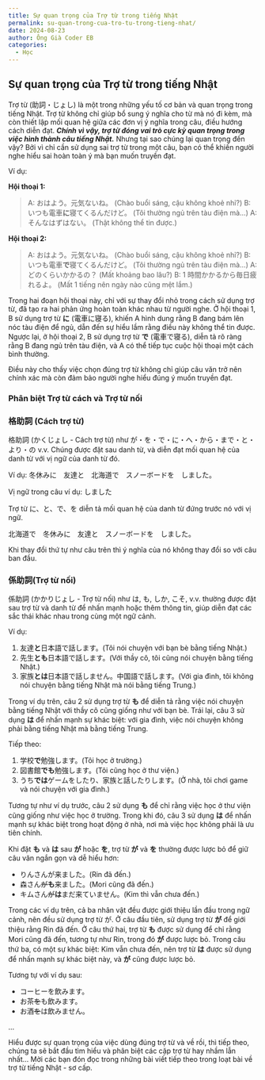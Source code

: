 ```yaml
---
title: Sự quan trọng của Trợ từ trong tiếng Nhật
permalink: su-quan-trong-cua-tro-tu-trong-tieng-nhat/
date: 2024-08-23
author: Ông Già Coder EB
categories:
  - Học
---
```


## Sự quan trọng của Trợ từ trong tiếng Nhật

Trợ từ (助詞・じょし) là một trong những yếu tố cơ bản và quan trọng trong tiếng Nhật. Trợ từ không chỉ giúp bổ sung ý nghĩa cho từ mà nó đi kèm, mà còn thiết lập mối quan hệ giữa các đơn vị ý nghĩa trong câu, điều hướng cách diễn đạt. _**Chính vì vậy, trợ từ đóng vai trò cực kỳ quan trọng trong việc hình thành câu tiếng Nhật.**_ Nhưng tại sao chúng lại quan trọng đến vậy? Bởi vì chỉ cần sử dụng sai trợ từ trong một câu, bạn có thể khiến người nghe hiểu sai hoàn toàn ý mà bạn muốn truyền đạt.

Ví dụ:

**Hội thoại 1:**

> A: おはよう。元気ないね。
> (Chào buổi sáng, cậu không khoẻ nhỉ?)
> B: いつも電車**に**寝てくるんだけど。
> (Tôi thường ngủ trên tàu điện mà...)
> A: そんなはずはない。
> (Thật không thể tin được.)

**Hội thoại 2:**

> A: おはよう。元気ないね。
> (Chào buổi sáng, cậu không khoẻ nhỉ?)
> B: いつも電車**で**寝てくるんだけど。
> (Tôi thường ngủ trên tàu điện mà...)
> A: どのくらいかかるの？
> (Mất khoảng bao lâu?)
> B: 1 時間かかるから毎日疲れるよ。
> (Mất 1 tiếng nên ngày nào cũng mệt lắm.)

Trong hai đoạn hội thoại này, chỉ với sự thay đổi nhỏ trong cách sử dụng trợ từ, đã tạo ra hai phản ứng hoàn toàn khác nhau từ người nghe. Ở hội thoại 1, B sử dụng trợ từ **に** (電車に寝る), khiến A hình dung rằng B đang bám lên nóc tàu điện để ngủ, dẫn đến sự hiểu lầm rằng điều này không thể tin được. Ngược lại, ở hội thoại 2, B sử dụng trợ từ **で** (電車で寝る), diễn tả rõ ràng rằng B đang ngủ trên tàu điện, và A có thể tiếp tục cuộc hội thoại một cách bình thường.

Điều này cho thấy việc chọn đúng trợ từ không chỉ giúp câu văn trở nên chính xác mà còn đảm bảo người nghe hiểu đúng ý muốn truyền đạt.

### Phân biệt Trợ từ cách và Trợ từ nối

### 格助詞 (Cách trợ từ)

格助詞 (かくじょし - Cách trợ từ) như が・を・で・に・へ・から・まで・と・より・の v.v. Chúng được đặt sau danh từ, và diễn đạt mối quan hệ của danh từ với vị ngữ của danh từ đó.

Ví dụ: 冬休みに　友達と　北海道で　スノーボードを　しました。

Vị ngữ trong câu ví dụ: しました

Trợ từ に、と、で、を diễn tả mối quan hệ của danh từ đứng trước nó với vị ngữ.

北海道で　冬休みに　友達と　スノーボードを　しました。

Khi thay đổi thứ tự như câu trên thì ý nghĩa của nó không thay đổi so với câu ban đầu.

### 係助詞(Trợ từ nối)

係助詞 (かかりじょし - Trợ từ nối) như は, も, しか, こそ, v.v. thường được đặt sau trợ từ và danh từ để nhấn mạnh hoặc thêm thông tin, giúp diễn đạt các sắc thái khác nhau trong cùng một ngữ cảnh.

Ví dụ:

1. 友達**と**日本語で話します。(Tôi nói chuyện với bạn bè bằng tiếng Nhật.)
2. 先生**とも**日本語で話します。(Với thầy cô, tôi cũng nói chuyện bằng tiếng Nhật.)
3. 家族**とは**日本語で話しません。中国語で話します。(Với gia đình, tôi không nói chuyện bằng tiếng Nhật mà nói bằng tiếng Trung.)

Trong ví dụ trên, câu 2 sử dụng trợ từ **も** để diễn tả rằng việc nói chuyện bằng tiếng Nhật với thầy cô cũng giống như với bạn bè. Trái lại, câu 3 sử dụng **は** để nhấn mạnh sự khác biệt: với gia đình, việc nói chuyện không phải bằng tiếng Nhật mà bằng tiếng Trung.

Tiếp theo:

1. 学校**で**勉強します。(Tôi học ở trường.)
2. 図書館**でも**勉強します。(Tôi cũng học ở thư viện.)
3. うち**では**ゲームをしたり、家族と話したりします。(Ở nhà, tôi chơi game và nói chuyện với gia đình.)

Tương tự như ví dụ trước, câu 2 sử dụng **も** để chỉ rằng việc học ở thư viện cũng giống như việc học ở trường. Trong khi đó, câu 3 sử dụng **は** để nhấn mạnh sự khác biệt trong hoạt động ở nhà, nơi mà việc học không phải là ưu tiên chính.

Khi đặt **も** và **は** sau **が** hoặc **を**, trợ từ **が** và **を** thường được lược bỏ để giữ câu văn ngắn gọn và dễ hiểu hơn:

- りんさんが来ました。(Rin đã đến.)
- 森さん~~が~~**も**来ました。(Mori cũng đã đến.)
- キムさん~~が~~**は**まだ来ていません。(Kim thì vẫn chưa đến.)

Trong các ví dụ trên, cả ba nhân vật đều được giới thiệu lần đầu trong ngữ cảnh, nên đều sử dụng trợ từ が. Ở câu đầu tiên, sử dụng trợ từ **が** để giới thiệu rằng Rin đã đến. Ở câu thứ hai, trợ từ **も** được sử dụng để chỉ rằng Mori cũng đã đến, tương tự như Rin, trong đó **が** được lược bỏ. Trong câu thứ ba, có một sự khác biệt: Kim vẫn chưa đến, nên trợ từ **は** được sử dụng để nhấn mạnh sự khác biệt này, và **が** cũng được lược bỏ.

Tương tự với ví dụ sau:

- コーヒーを飲みます。
- お茶~~を~~も飲みます。
- お酒~~を~~は飲みません。

…

Hiểu được sự quan trọng của việc dùng đúng trợ từ và về rồi, thì tiếp theo, chúng ta sẽ bắt đầu tìm hiểu và phân biệt các cặp trợ từ hay nhầm lẫn nhất… Mời các bạn đón đọc trong những bài viết tiếp theo trong loạt bài về trợ từ tiếng Nhật - sơ cấp.

